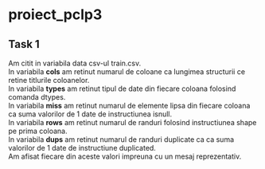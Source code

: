 # proiect_pclp3

## Task 1
Am citit in variabila data csv-ul train.csv.  
In variabila **cols** am retinut numarul de coloane ca lungimea structurii ce retine titlurile coloanelor.  
In variabila **types** am retinut tipul de date din fiecare coloana folosind comanda dtypes.  
In variabila **miss** am retinut numarul de elemente lipsa din fiecare coloana ca suma valorilor de 1 date de instructiunea isnull.  
In variabila **rows** am retinut numarul de randuri folosind instructiunea shape pe prima coloana.  
In variabila **dups** am retinut numarul de randuri duplicate ca ca suma valorilor de 1 date de instructiune duplicated.  
Am afisat fiecare din aceste valori impreuna cu un mesaj reprezentativ.  